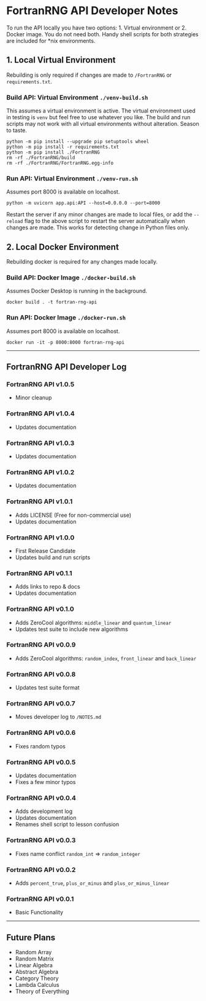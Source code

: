 # FortranRNG API Developer Notes
To run the API locally you have two options: 1. Virtual environment or 2. Docker image. You do not need both. Handy shell scripts for both strategies are included for *nix environments.

## 1. Local Virtual Environment
Rebuilding is only required if changes are made to `/FortranRNG` or `requirements.txt`.

### Build API: Virtual Environment `./venv-build.sh`
This assumes a virtual environment is active. The virtual environment used in testing is `venv` but feel free to use whatever you like. The build and run scripts may not work with all virtual environments without alteration. Season to taste.

```shell
python -m pip install --upgrade pip setuptools wheel
python -m pip install -r requirements.txt
python -m pip install ./FortranRNG
rm -rf ./FortranRNG/build
rm -rf ./FortranRNG/FortranRNG.egg-info
```

### Run API: Virtual Environment `./venv-run.sh`
Assumes port 8000 is available on localhost.
```shell
python -m uvicorn app.api:API --host=0.0.0.0 --port=8000
```
Restart the server if any minor changes are made to local files, or add the `--reload` flag to the above script to restart the server automatically when changes are made. This works for detecting change in Python files only.

## 2. Local Docker Environment
Rebuilding docker is required for any changes made locally.

### Build API: Docker Image `./docker-build.sh`
Assumes Docker Desktop is running in the background.
```shell
docker build . -t fortran-rng-api
```

### Run API: Docker Image `./docker-run.sh`
Assumes port 8000 is available on localhost.
```shell
docker run -it -p 8000:8000 fortran-rng-api
```

---
## FortranRNG API Developer Log
### FortranRNG API v1.0.5
- Minor cleanup

### FortranRNG API v1.0.4
- Updates documentation

### FortranRNG API v1.0.3
- Updates documentation

### FortranRNG API v1.0.2
- Updates documentation

### FortranRNG API v1.0.1
- Adds LICENSE (Free for non-commercial use)
- Updates documentation

### FortranRNG API v1.0.0
- First Release Candidate
- Updates build and run scripts

### FortranRNG API v0.1.1
- Adds links to repo & docs
- Updates documentation

### FortranRNG API v0.1.0
- Adds ZeroCool algorithms: `middle_linear` and `quantum_linear`
- Updates test suite to include new algorithms

### FortranRNG API v0.0.9
- Adds ZeroCool algorithms: `random_index`, `front_linear` and `back_linear`

### FortranRNG API v0.0.8
- Updates test suite format

### FortranRNG API v0.0.7
- Moves developer log to `/NOTES.md`

### FortranRNG API v0.0.6
- Fixes random typos

### FortranRNG API v0.0.5
- Updates documentation
- Fixes a few minor typos

### FortranRNG API v0.0.4
- Adds development log
- Updates documentation
- Renames shell script to lesson confusion

### FortranRNG API v0.0.3
- Fixes name conflict `random_int` => `random_integer`

### FortranRNG API v0.0.2
- Adds `percent_true`, `plus_or_minus` and `plus_or_minus_linear`

### FortranRNG API v0.0.1
- Basic Functionality

---
## Future Plans
- Random Array
- Random Matrix
- Linear Algebra
- Abstract Algebra
- Category Theory
- Lambda Calculus
- Theory of Everything
